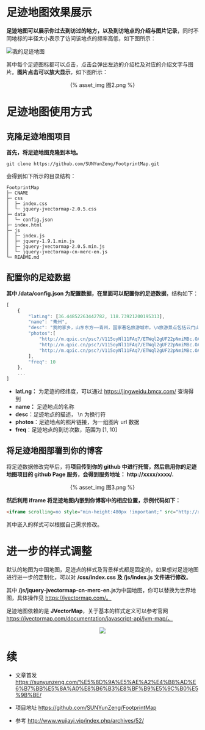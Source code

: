# 足迹地图效果展示

**足迹地图可以展示你过去到访过的地方，以及到访地点的介绍与图片记录**，同时不同地标的半径大小表示了访问该地点的频率高低，如下图所示：

![我的足迹地图](http://wx1.sinaimg.cn/large/cf5b72a1ly1fvv1gupvz0j20xx0op760.jpg)

其中每个足迹图标都可以点击，点击会弹出左边的介绍栏及对应的介绍文字与图片。**图片点击可以放大显示**，如下图所示：

<center>{% asset_img 图2.png %}</center>

# 足迹地图使用方式

## 克隆足迹地图项目

**首先，将足迹地图克隆到本地。**

```
git clone https://github.com/SUNYunZeng/FootprintMap.git
```

会得到如下所示的目录结构：


```
FootprintMap
├─ CNAME
├─ css
│  ├─ index.css
│  └─ jquery-jvectormap-2.0.5.css
├─ data
│  └─ config.json
├─ index.html
├─ js
│  ├─ index.js
│  ├─ jquery-1.9.1.min.js
│  ├─ jquery-jvectormap-2.0.5.min.js
│  └─ jquery-jvectormap-cn-merc-en.js
└─ README.md
```

## 配置你的足迹数据

**其中 /data/config.json 为配置数据，在里面可以配置你的足迹数据**，结构如下：

```javascript
[
    {
        "latLng": [36.44852263442782, 118.73921200195313],
        "name": "青州",
        "desc": "我的家乡，山东东方——青州，国家著名旅游城市。\n旅游景点包括云门山、仰天山、驼山、范公亭、青州博物馆、宋城、古街等等。\n著名美食包括弥河银瓜、老槐树煎包、柿饼、马蹄子烧饼等等。",
        "photos":[
            "http://m.qpic.cn/psc?/V115oyNl11FAq7/ETWql2gUF22pNmiMBc.OAZ37OxTay*sinik.eOjVri2aewXK1ZXizNGpMabk*In6gs0SEGmIh82UkaewyV8YgWsu29ZdAYjwW0wjuMdOkzw!/b&bo=VQOAAgAAAAAFF.A!&rf=viewer_4",
            "http://m.qpic.cn/psc?/V115oyNl11FAq7/ETWql2gUF22pNmiMBc.OAQ0A4hJ0OmPEDYmJjUFJKI2t*ynCY41qGPAI.NMZlbUTh6NeqmgL7UuGmHcPH33ZKUpdGUvyUtlsxeRoKQRaaRk!/b&bo=ngL3AQAAAAAFF14!&rf=viewer_4",
            "http://m.qpic.cn/psc?/V115oyNl11FAq7/ETWql2gUF22pNmiMBc.OARYef.ZynHj7VLc8N**aHzaQkp4U5oJI4Saa3W68M7O8ynmpV.j*l1JOYoOcYI*WO7r7NotbsyncY3NuLst7vwM!/b&bo=ngL2AQAAAAAFF18!&rf=viewer_4"
        ],
        "freq": 10
    },
    ...
]
```

- **latLng：** 为足迹的经纬度，可以通过 https://jingweidu.bmcx.com/ 查询得到
- **name：** 足迹地点的名称
- **desc**：足迹地点的描述， \n 为换行符
- **photos**：足迹地点的照片链接，为一组图片 url 数据
- **freq**：足迹地点的到访次数，范围为 [1, 10]

## 将足迹地图部署到你的博客

将足迹数据修改完毕后，将**项目传到你的 github 中进行托管，然后启用你的足迹地图项目的 github Page 服务，会得到服务地址： http://xxxx/xxxx/.**

<center>{% asset_img 图3.png %}</center>

**然后利用 iframe 将足迹地图内嵌到你博客中的相应位置，示例代码如下：**

```html
<iframe scrolling=no style="min-height:480px !important;" src="http://xxxx/xxxx/index.html" width="100%" height="100%"></iframe>
```

其中嵌入的样式可以根据自己需求修改。

# 进一步的样式调整

默认的地图为中国地图，足迹点的样式及背景样式都是固定的，如果想对足迹地图进行进一步的定制化，可以对 **/css/index.css 及 /js/index.js 文件进行修改**。

其中 **/js/jquery-jvectormap-cn-merc-en.js**为中国地图，你可以替换为世界地图，具体操作见 https://jvectormap.com/。

足迹地图依赖的是 **JVectorMap**，关于基本的样式定义可以参考官网 https://jvectormap.com/documentation/javascript-api/jvm-map/。

<center><img src='http://www.u396.com/wp-content/uploads/2014/09/jvectormap.jpg'> </img></center>

# 续

- 文章首发 https://sunyunzeng.com/%E5%8D%9A%E5%AE%A2%E4%B8%AD%E6%B7%BB%E5%8A%A0%E8%B6%B3%E8%BF%B9%E5%9C%B0%E5%9B%BE/

- 项目地址 https://github.com/SUNYunZeng/FootprintMap

- 参考 http://www.wujiayi.vip/index.php/archives/52/